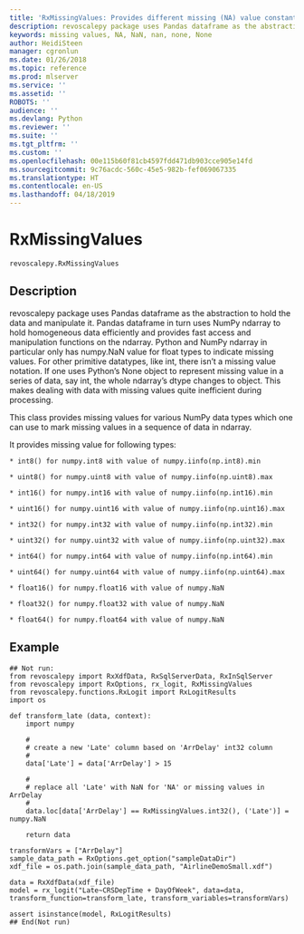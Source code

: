 ```yaml
---
title: 'RxMissingValues: Provides different missing (NA) value constants for various scalar types (revoscalepy)'
description: revoscalepy package uses Pandas dataframe as the abstraction to hold the data and manipulate it. Pandas dataframe in turn uses NumPy ndarray to hold homogeneous data efficiently and provides fast access and manipulation functions on the ndarray. Python and NumPy ndarray in particular only has numpy.NaN value for float types to indicate missing values. For other primitive datatypes, like int, there isn’t a missing value notation. If one uses Python’s None object to represent missing value in a series of data, say int, the whole ndarray’s dtype changes to object. This makes dealing with data with missing values quite inefficient during processing.This class provides missing values for various NumPy data types which one can use to mark missing values in a sequence of data in ndarray.It provides missing value for following types:int8() for numpy.int8 with value of numpy.iinfo(np.int8).min  uint8() for numpy.uint8 with value of numpy.iinfo(np.uint8).max  int16() for numpy.int16 with value of numpy.iinfo(np.int16).min  uint16() for numpy.uint16 with value of numpy.iinfo(np.uint16).max  int32() for numpy.int32 with value of numpy.iinfo(np.int32).min  uint32() for numpy.uint32 with value of numpy.iinfo(np.uint32).max  int64() for numpy.int64 with value of numpy.iinfo(np.int64).min  uint64() for numpy.uint64 with value of numpy.iinfo(np.uint64).max  float16() for numpy.float16 with value of numpy.NaN  float32() for numpy.float32 with value of numpy.NaN  float64() for numpy.float64 with value of numpy.NaN
keywords: missing values, NA, NaN, nan, none, None
author: HeidiSteen
manager: cgronlun
ms.date: 01/26/2018
ms.topic: reference
ms.prod: mlserver
ms.service: ''
ms.assetid: ''
ROBOTS: ''
audience: ''
ms.devlang: Python
ms.reviewer: ''
ms.suite: ''
ms.tgt_pltfrm: ''
ms.custom: ''
ms.openlocfilehash: 00e115b60f81cb4597fdd471db903cce905e14fd
ms.sourcegitcommit: 9c76acdc-560c-45e5-982b-fef069067335
ms.translationtype: HT
ms.contentlocale: en-US
ms.lasthandoff: 04/18/2019
---
```

# <a name="rxmissingvalues"></a>RxMissingValues


 



```
revoscalepy.RxMissingValues
```





## <a name="description"></a>Description

revoscalepy package uses Pandas dataframe as the abstraction to hold the data and manipulate it. Pandas dataframe in turn uses NumPy ndarray to hold homogeneous data efficiently and provides fast access and manipulation functions on the ndarray. Python and NumPy ndarray in particular only has numpy.NaN value for float types to indicate missing values. For other primitive datatypes, like int, there isn’t a missing value notation. If one uses Python’s None object to represent missing value in a series of data, say int, the whole ndarray’s dtype changes to object. This makes dealing with data with missing values quite inefficient during processing.

This class provides missing values for various NumPy data types which one can use to mark missing values in a sequence of data in ndarray.

It provides missing value for following types:

    * int8() for numpy.int8 with value of numpy.iinfo(np.int8).min 

    * uint8() for numpy.uint8 with value of numpy.iinfo(np.uint8).max 

    * int16() for numpy.int16 with value of numpy.iinfo(np.int16).min 

    * uint16() for numpy.uint16 with value of numpy.iinfo(np.uint16).max 

    * int32() for numpy.int32 with value of numpy.iinfo(np.int32).min 

    * uint32() for numpy.uint32 with value of numpy.iinfo(np.uint32).max 

    * int64() for numpy.int64 with value of numpy.iinfo(np.int64).min 

    * uint64() for numpy.uint64 with value of numpy.iinfo(np.uint64).max 

    * float16() for numpy.float16 with value of numpy.NaN 

    * float32() for numpy.float32 with value of numpy.NaN 

    * float64() for numpy.float64 with value of numpy.NaN 


## <a name="example"></a>Example



```
## Not run:
from revoscalepy import RxXdfData, RxSqlServerData, RxInSqlServer
from revoscalepy import RxOptions, rx_logit, RxMissingValues
from revoscalepy.functions.RxLogit import RxLogitResults
import os

def transform_late (data, context):
    import numpy

    #
    # create a new 'Late' column based on 'ArrDelay' int32 column
    #
    data['Late'] = data['ArrDelay'] > 15

    #
    # replace all 'Late' with NaN for 'NA' or missing values in ArrDelay
    #
    data.loc[data['ArrDelay'] == RxMissingValues.int32(), ('Late')] = numpy.NaN

    return data

transformVars = ["ArrDelay"]
sample_data_path = RxOptions.get_option("sampleDataDir")
xdf_file = os.path.join(sample_data_path, "AirlineDemoSmall.xdf")

data = RxXdfData(xdf_file)
model = rx_logit("Late~CRSDepTime + DayOfWeek", data=data, transform_function=transform_late, transform_variables=transformVars)

assert isinstance(model, RxLogitResults)
## End(Not run)
```


